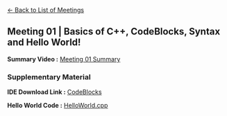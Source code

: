 [<- Back to List of Meetings](./../..)

## Meeting 01 | Basics of C++, CodeBlocks, Syntax and Hello World!

**Summary Video :** [Meeting 01 Summary](https://www.youtube.com/watch?v=tR3oOEh5XN4)

### Supplementary Material

**IDE Download Link :** [CodeBlocks](https://www.codeblocks.org/downloads/binaries/)

**Hello World Code :** [HelloWorld.cpp](/HelloWorld.cpp)

